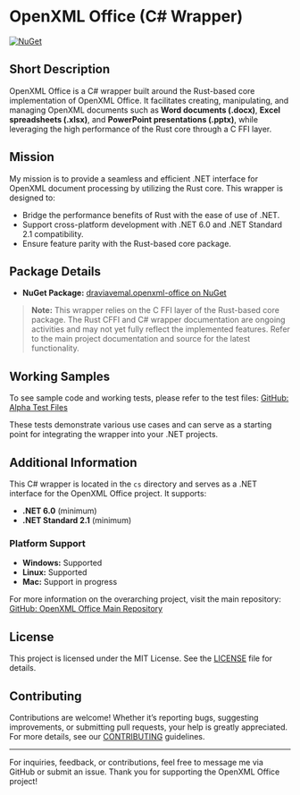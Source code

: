 # OpenXML Office (C# Wrapper)

[![NuGet](https://img.shields.io/nuget/v/draviavemal.openxml-office.svg)](https://www.nuget.org/packages/draviavemal.openxml-office)

## Short Description
OpenXML Office is a C# wrapper built around the Rust-based core implementation of OpenXML Office. It facilitates creating, manipulating, and managing OpenXML documents such as **Word documents (.docx)**, **Excel spreadsheets (.xlsx)**, and **PowerPoint presentations (.pptx)**, while leveraging the high performance of the Rust core through a C FFI layer.

## Mission
My mission is to provide a seamless and efficient .NET interface for OpenXML document processing by utilizing the Rust core. This wrapper is designed to:

- Bridge the performance benefits of Rust with the ease of use of .NET.
- Support cross-platform development with .NET 6.0 and .NET Standard 2.1 compatibility.
- Ensure feature parity with the Rust-based core package.

## Package Details

- **NuGet Package:** [draviavemal.openxml-office on NuGet](https://www.nuget.org/packages/draviavemal.openxml-office)

> **Note:** This wrapper relies on the C FFI layer of the Rust-based core package. The Rust CFFI and C# wrapper documentation are ongoing activities and may not yet fully reflect the implemented features. Refer to the main project documentation and source for the latest functionality.

## Working Samples

To see sample code and working tests, please refer to the test files:
[GitHub: Alpha Test Files](https://github.com/DraviaVemal/openxml-office/tree/alpha/cs/test)

These tests demonstrate various use cases and can serve as a starting point for integrating the wrapper into your .NET projects.

## Additional Information

This C# wrapper is located in the `cs` directory and serves as a .NET interface for the OpenXML Office project. It supports:

- **.NET 6.0** (minimum)
- **.NET Standard 2.1** (minimum)

### Platform Support

- **Windows:** Supported
- **Linux:** Supported
- **Mac:** Support in progress

For more information on the overarching project, visit the main repository:
[GitHub: OpenXML Office Main Repository](https://github.com/DraviaVemal/openxml-office)

## License

This project is licensed under the MIT License. See the [LICENSE](https://github.com/DraviaVemal/openxml-office/blob/main/LICENSE) file for details.

## Contributing

Contributions are welcome! Whether it’s reporting bugs, suggesting improvements, or submitting pull requests, your help is greatly appreciated. For more details, see our [CONTRIBUTING](https://github.com/DraviaVemal/openxml-office/blob/main/CONTRIBUTING.md) guidelines.

---

For inquiries, feedback, or contributions, feel free to message me via GitHub or submit an issue. Thank you for supporting the OpenXML Office project!

